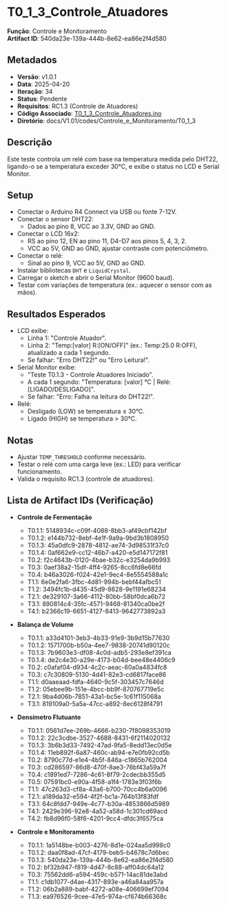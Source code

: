 # T0_1_3_Controle_Atuadores  
**Função**: Controle e Monitoramento  
**Artifact ID**: 540da23e-139a-444b-8e62-ea86e2f4d580  

## Metadados  
- **Versão**: v1.0.1  
- **Data**: 2025-04-20  
- **Iteração**: 34  
- **Status**: Pendente  
- **Requisitos**: RC1.3 (Controle de Atuadores)  
- **Código Associado**: [T0_1_3_Controle_Atuadores.ino](./T0_1_3_Controle_Atuadores.ino)  
- **Diretório**: docs/V1.01/codes/Controle_e_Monitoramento/T0_1_3  

## Descrição  
Este teste controla um relé com base na temperatura medida pelo DHT22, ligando-o se a temperatura exceder 30°C, e exibe o status no LCD e Serial Monitor.  

## Setup  
- Conectar o Arduino R4 Connect via USB ou fonte 7-12V.  
- Conectar o sensor DHT22:  
  - Dados ao pino 8, VCC ao 3.3V, GND ao GND.  
- Conectar o LCD 16x2:  
  - RS ao pino 12, EN ao pino 11, D4–D7 aos pinos 5, 4, 3, 2.  
  - VCC ao 5V, GND ao GND, ajustar contraste com potenciômetro.  
- Conectar o relé:  
  - Sinal ao pino 9, VCC ao 5V, GND ao GND.  
- Instalar bibliotecas `DHT` e `LiquidCrystal`.  
- Carregar o sketch e abrir o Serial Monitor (9600 baud).  
- Testar com variações de temperatura (ex.: aquecer o sensor com as mãos).  

## Resultados Esperados  
- LCD exibe:  
  - Linha 1: "Controle Atuador".  
  - Linha 2: "Temp:[valor] R:[ON/OFF]" (ex.: Temp:25.0 R:OFF), atualizado a cada 1 segundo.  
  - Se falhar: "Erro DHT22!" ou "Erro Leitura!".  
- Serial Monitor exibe:  
  - "Teste T0.1.3 - Controle Atuadores Iniciado".  
  - A cada 1 segundo: "Temperatura: [valor] °C | Relé: [LIGADO/DESLIGADO]".  
  - Se falhar: "Erro: Falha na leitura do DHT22!".  
- Relé:  
  - Desligado (LOW) se temperatura ≤ 30°C.  
  - Ligado (HIGH) se temperatura > 30°C.  

## Notas  
- Ajustar `TEMP_THRESHOLD` conforme necessário.  
- Testar o relé com uma carga leve (ex.: LED) para verificar funcionamento.  
- Valida o requisito RC1.3 (controle de atuadores).  

## Lista de Artifact IDs (Verificação)  
- **Controle de Fermentação**  
  - T0.1.1: 5148934c-c09f-4088-8bb3-af49cbf142bf  
  - T0.1.2: e144b732-8ebf-4e1f-9a9a-9bd3b1808950  
  - T0.1.3: 45a0dfc9-2878-4812-ae74-3d98531f37c0  
  - T0.1.4: 0af662e9-cc12-46b7-a420-e5d147172f81  
  - T0.2: f2c4643b-0120-4bae-b32c-e3254da9b993  
  - T0.3: 0aef38a2-15df-4ff4-9265-8cc6fd8e66fd  
  - T0.4: b46a3026-f024-42e1-9ec4-8e5554588a1c  
  - T1.1: 6e0e2fa6-3fbc-4d81-994b-bebf44afbc51  
  - T1.2: 3494fc1b-d435-45d9-8628-9e1191e68234  
  - T2.1: de329107-3a66-4112-80bb-58bf0dca6b72  
  - T3.1: 890814c4-35fc-4571-9468-81340ca0be2f  
  - T4.1: b2366c19-6651-4127-8413-9642773892a3  

- **Balança de Volume**  
  - T0.1.1: a33d4101-3eb3-4b33-91e9-3b9d15b77630  
  - T0.1.2: 1571700b-b50a-4ee7-9838-20741d90120c  
  - T0.1.3: 7b9603e3-df08-4c0d-adb5-293e8ef391ca  
  - T0.1.4: de2c4e30-a29e-4173-b04d-bee48e4406c9  
  - T0.2: c0afaf04-d934-4c2c-aeac-60a0a4834fc8  
  - T0.3: c7c30809-5130-4d41-82e3-cd6817face86  
  - T1.1: d0aaeaad-fdfa-4640-9c5f-303457c7646d  
  - T1.2: 05ebee9b-151e-4bcc-bb9f-870767719e5c  
  - T2.1: 9ba4d06b-7851-43a1-bc5e-1c61f115068a  
  - T3.1: 819109a0-5a5a-47cc-a892-8ec6128f4791  

- **Densímetro Flutuante**  
  - T0.1.1: 0561d7ee-269b-4666-b230-7f8098353019  
  - T0.1.2: 22c3cdbe-3527-4688-8431-6f2114020132  
  - T0.1.3: 3b6b3d33-7492-47ad-9fa5-8edd13ec0d5e  
  - T0.1.4: 11eb892f-6a87-460c-ab94-e7e0fb92cd5b  
  - T0.2: 8790c77d-e1e4-4b5f-846a-c1865b762004  
  - T0.3: cd286597-86d8-470f-8ae3-76bf43a59a7f  
  - T0.4: c1891ed7-7286-4c61-8f79-2cdecbb355d5  
  - T0.5: 07591bc0-e90a-4f58-a1f4-1783e3f03f6b  
  - T1.1: 47c263d3-cf8a-43a6-b700-70cc4b6a0096  
  - T2.1: a189da32-e594-4f2f-bc1a-764b13f83fdf  
  - T3.1: 64c8fdd7-949e-4c77-b30a-4853866d5989  
  - T4.1: 2429e396-92e8-4a52-a58d-1c301cd69acd  
  - T4.2: fb8d96f0-58f6-4201-9cc4-dfdc3f6575ca  

- **Controle e Monitoramento**  
  - T0.1.1: 1a5148be-b003-4276-8d1e-024aa5d998c0  
  - T0.1.2: daa0f8ad-47cf-4179-beb5-b4678c7d6bec  
  - T0.1.3: 540da23e-139a-444b-8e62-ea86e2f4d580  
  - T0.2: bf32b947-f819-4d47-8c88-aff04dc64a12  
  - T0.3: 75562dd6-a594-459c-b571-14ac81de3abd  
  - T1.1: c1db1077-d4ae-4317-893e-a46a84aa957a  
  - T1.2: 06b2a889-babf-4272-a08e-406699ef7094  
  - T1.3: ea976526-9cee-47e5-974a-cf674b66368c